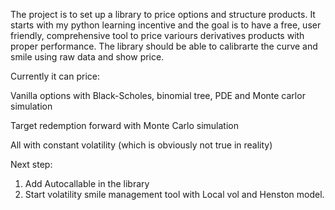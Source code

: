 The project is to set up a library to price options and structure products.
It starts with my python learning incentive and the goal is to have a free, user friendly, comprehensive tool to price variours derivatives products with proper performance. The library should be able to calibrarte the curve and smile using raw data and show price.

Currently it can price:

Vanilla options with Black-Scholes, binomial tree, PDE and Monte carlor simulation

Target redemption forward with Monte Carlo simulation


All with constant volatility (which is obviously not true in reality)

Next step:

1. Add Autocallable in the library
2. Start volatility smile management tool with Local vol and Henston model.
